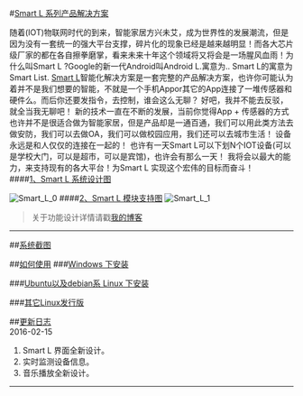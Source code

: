 #[Smart  L 系列产品解决方案]()

随着(IOT)物联网时代的到来，智能家居方兴未艾，成为世界性的发展潮流，但是因为没有一套统一的强大平台支撑，碎片化的现象已经是越来越明显！而各大芯片级厂家的都在各自擦拳磨掌，看来未来十年这个领域将又将会是一场腥风血雨！为什么叫Smart L ?Google的新一代Android叫Android L.寓意为.. Smart L的寓意为Smart List.
[Smart  L]()智能化解决方案是一套完整的产品解决方案，也许你可能认为着并不是我们想要的智能，不就是一个手机Appor其它的App连接了一堆传感器和硬件么。而后你还要发指令，去控制，谁会这么无聊？ 好吧，我并不能去反驳，就全当我无聊吧！ 新的技术一直在不断的发展，当前你觉得App + 传感器的方式也许并不是很适合做为智能家居，但是产品却是一通百通，我们可以用此类方法去做安防，我们可以去做OA，我们可以做校园应用，我们还可以去城市生活！ 设备永远是和人仅仅的连接在一起的！
也许有一天Smart L可以下划N个IOT设备(可以是学校大门，可以是超市，可以是宾馆)，也许会有那么一天！
我将会以最大的能力，来支持现有的各大平台！为Smart L 实现这个宏伟的目标而奋斗！  
####[1、Smart L 系统设计图]()

  ![Smart_L_0](http://img.blog.csdn.net/20151219220100628)
####[2、Smart L 模块支持图]()
  ![Smart_L_1](http://img.blog.csdn.net/20151219220136309)
  

> 关于功能设计详情请戳[我的博客]("http://blog.csdn.net/ongoingcre/article/category/6017917")

----------

##[系统截图]()


##[如何使用]()
###[Windows 下安装]()

###[Ubuntu以及debian系 Linux 下安装]()

###[其它Linux发行版]()

##[更新日志]()    
2016-02-15  
1. Smart L 界面全新设计。   
2. 实时监测设备信息。  
3. 音乐播放全新设计。  


----------

